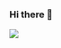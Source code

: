 ### Hi there 👋

<img src = "https://img.shields.io/badge/React-243763?style=for-the-badge&logo=61DAFB Lightning&logoColor=white"/>
